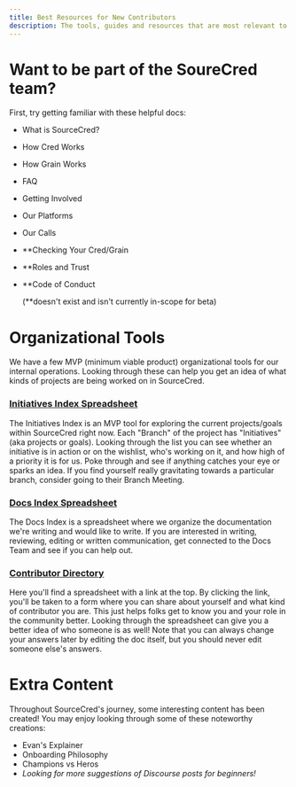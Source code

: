 ```yaml
---
title: Best Resources for New Contributors
description: The tools, guides and resources that are most relevant to people looking to start actively contributing to SourceCred.
---
```


# Want to be part of the SoureCred team?

First, try getting familiar with these helpful docs:

* What is SourceCred?
* How Cred Works
* How Grain Works
* FAQ
* Getting Involved
* Our Platforms
* Our Calls
* \*\*Checking Your Cred/Grain
* \*\*Roles and Trust
* \*\*Code of Conduct

  (\*\*doesn't exist and isn't currently in-scope for beta)

# Organizational Tools

We have a few MVP (minimum viable product) organizational tools for our internal operations. Looking through these can help you get an idea of what kinds of projects are being worked on in SourceCred.


### <ins>[Initiatives Index Spreadsheet](https://docs.google.com/spreadsheets/d/1IYNXNghAnMAGPof3f9bZZQeIGxlOHJQrUmu9qONY3KQ/edit#gid=0)</ins>


The Initiatives Index is an MVP tool for exploring the current projects/goals within SourceCred right now. Each "Branch" of the project has "Initiatives" (aka projects or goals). Looking through the list you can see whether an initiative is in action or on the wishlist, who's working on it, and how high of a priority it is for us. Poke through and see if anything catches your eye or sparks an idea. If you find yourself really gravitating towards a particular branch, consider going to their Branch Meeting.

### <ins>[Docs Index Spreadsheet](https://docs.google.com/spreadsheets/d/1IYNXNghAnMAGPof3f9bZZQeIGxlOHJQrUmu9qONY3KQ/edit#gid=0)</ins>

The Docs Index is a spreadsheet where we organize the documentation we're writing and would like to write. If you are interested in writing, reviewing, editing or written communication, get connected to the Docs Team and see if you can help out.

### <ins>[Contributor Directory](https://docs.google.com/spreadsheets/d/14cGVeH_s4eRSx0DKPZBlhel6QucAq5QzXoALr_EhBzM/edit#gid=1047682516)</ins>


Here you'll find a spreadsheet with a link at the top. By clicking the link, you'll be taken to a form where you can share about yourself and what kind of contributor you are. This just helps folks get to know you and your role in the community better. Looking through the spreadsheet can give you a better idea of who someone is as well! Note that you can always change your answers later by editing the doc itself, but you should never edit someone else's answers.

# Extra Content

Throughout SourceCred's journey,  some interesting content has been created! You may enjoy looking through some of these noteworthy creations:

[//]: # (UNSURE WHAT THESE ARE, WHERE TO FIND THEM, OR WHAT THEIR RELEVANCE IS)
* Evan's Explainer
* Onboarding Philosophy
* Champions vs Heros
* *Looking for more suggestions of Discourse posts for beginners!*

